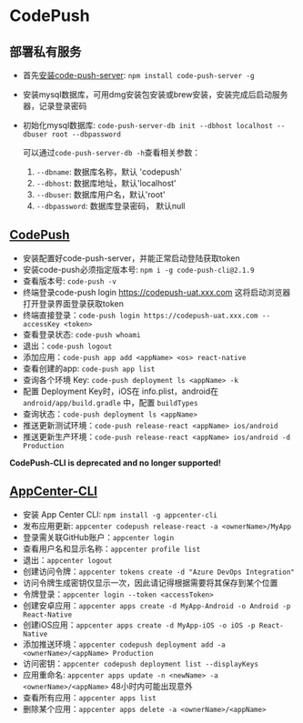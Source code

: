 # CodePush

## 部署私有服务

* 首先[安装code-push-server](https://www.jianshu.com/p/ca4beb5973bb): `npm install code-push-server -g`
* 安装mysql数据库，可用dmg安装包安装或brew安装，安装完成后启动服务器，记录登录密码
* 初始化mysql数据库: `code-push-server-db init --dbhost localhost --dbuser root --dbpassword`
	
	可以通过`code-push-server-db -h`查看相关参数：
	1. `--dbname`: 数据库名称，默认 'codepush'
	2. `--dbhost`: 数据库地址，默认'localhost'
	3. `--dbuser`: 数据库用户名，默认'root'
	4. `--dbpassword`: 数据库登录密码， 默认null


## [CodePush](https://zhuanlan.zhihu.com/p/42751434)

* 安装配置好code-push-server，并能正常启动登陆获取token
* 安装code-push必须指定版本号: `npm i -g code-push-cli@2.1.9`
* 查看版本号: `code-push -v`
* 终端登录code-push login https://codepush-uat.xxx.com 这将启动浏览器打开登录界面登录获取token
* 终端直接登录：`code-push login https://codepush-uat.xxx.com --accessKey <token>`
* 查看登录状态: `code-push whoami`
* 退出：`code-push logout`
* 添加应用：`code-push app add <appName> <os> react-native`
* 查看创建的app: `code-push app list`
* 查询各个环境 Key: `code-push deployment ls <appName> -k`
* 配置	Deployment Key时，iOS在	info.plist，android在 `android/app/build.gradle` 中，配置 `buildTypes`
* 查询状态：`code-push deployment ls <appName>`
* 推送更新测试环境：`code-push release-react <appName> ios/android`
* 推送更新生产环境：`code-push release-react <appName> ios/android -d Production`

**CodePush-CLI is deprecated and no longer supported!**

## [AppCenter-CLI](https://learn.microsoft.com/zh-cn/appcenter/distribution/codepush/cli)

* 安装 App Center CLI: `npm install -g appcenter-cli`
* 发布应用更新: `appcenter codepush release-react -a <ownerName>/MyApp`
* 登录需关联GitHub账户：`appcenter login`
* 查看用户名和显示名称：`appcenter profile list`
* 退出：`appcenter logout`
* 创建访问令牌：`appcenter tokens create -d "Azure DevOps Integration"`
* 访问令牌生成密钥仅显示一次，因此请记得根据需要将其保存到某个位置
* 令牌登录：`appcenter login --token <accessToken>`
* 创建安卓应用：`appcenter apps create -d MyApp-Android -o Android -p React-Native`
* 创建iOS应用：`appcenter apps create -d MyApp-iOS -o iOS -p React-Native`
* 添加推送环境：`appcenter codepush deployment add -a <ownerName>/<appName> Production`
* 访问密钥：`appcenter codepush deployment list --displayKeys`
* 应用重命名: `appcenter apps update -n <newName> -a <ownerName>/<appName>` 48小时内可能出现意外
* 查看所有应用：`appcenter apps list`
* 删除某个应用：`appcenter apps delete -a <ownerName>/<appName>`







